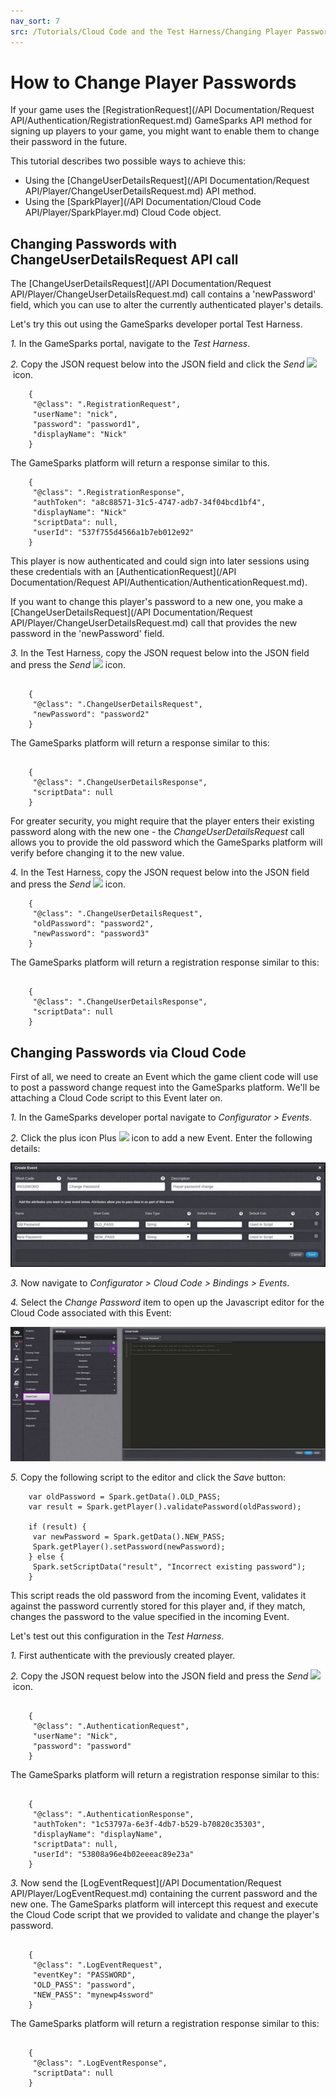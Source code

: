```yaml
---
nav_sort: 7
src: /Tutorials/Cloud Code and the Test Harness/Changing Player Passwords.md
---
```


# How to Change Player Passwords

If your game uses the [RegistrationRequest](/API Documentation/Request API/Authentication/RegistrationRequest.md) GameSparks API method for signing up players to your game, you might want to enable them to change their password in the future.

This tutorial describes two possible ways to achieve this:
* Using the [ChangeUserDetailsRequest](/API Documentation/Request API/Player/ChangeUserDetailsRequest.md) API method.
* Using the [SparkPlayer](/API Documentation/Cloud Code API/Player/SparkPlayer.md) Cloud Code object.

## Changing Passwords with ChangeUserDetailsRequest API call

The [ChangeUserDetailsRequest](/API Documentation/Request API/Player/ChangeUserDetailsRequest.md) call contains a 'newPassword' field, which you can use to alter the currently authenticated player's details.

Let's try this out using the GameSparks developer portal Test Harness.

*1.* In the GameSparks portal, navigate to the *Test Harness*.

*2.* Copy the JSON request below into the JSON field and click the *Send* ![](/img/fa/play.png) icon.

```    
    {
     "@class": ".RegistrationRequest",
     "userName": "nick",
     "password": "password1",
     "displayName": "Nick"
    }

```

The GameSparks platform will return a response similar to this.

```    
    {
     "@class": ".RegistrationResponse",
     "authToken": "a8c88571-31c5-4747-adb7-34f04bcd1bf4",
     "displayName": "Nick"
     "scriptData": null,
     "userId": "537f755d4566a1b7eb012e92"
    }

```  

This player is now authenticated and could sign into later sessions using these credentials with an [AuthenticationRequest](/API Documentation/Request API/Authentication/AuthenticationRequest.md).

If you want to change this player's password to a new one, you make a [ChangeUserDetailsRequest](/API Documentation/Request API/Player/ChangeUserDetailsRequest.md) call that provides the new password in the 'newPassword' field.

*3.* In the Test Harness, copy the JSON request below into the JSON field and press the *Send* ![](/img/fa/play.png) icon.

```

    {
     "@class": ".ChangeUserDetailsRequest",
     "newPassword": "password2"
    }

```

The GameSparks platform will return a response similar to this:

```

    {
     "@class": ".ChangeUserDetailsResponse",
     "scriptData": null
    }

```

For greater security, you might require that the player enters their existing password along with the new one - the *ChangeUserDetailsRequest* call allows you to provide the old password which the GameSparks platform will verify before changing it to the new value.

*4.* In the Test Harness, copy the JSON request below into the JSON field and press the *Send* ![](/img/fa/play.png) icon.

```    
    {
     "@class": ".ChangeUserDetailsRequest",
     "oldPassword": "password2",
     "newPassword": "password3"
    }

```
The GameSparks platform will return a registration response similar to this:

```

    {
     "@class": ".ChangeUserDetailsResponse",
     "scriptData": null
    }

```

## Changing Passwords via Cloud Code

First of all, we need to create an Event which the game client code will use to post a password change request into the GameSparks platform. We'll be attaching a Cloud Code script to this Event later on.

*1.* In the GameSparks developer portal navigate to *Configurator > Events*.

*2.* Click the plus icon Plus ![](/img/fa/play.png) icon to add a new Event. Enter the following details:

![](img/PassChange/1.jpg)

*3.* Now navigate to *Configurator > Cloud Code > Bindings > Events*.

*4.* Select the *Change Password* item to open up the Javascript editor for the Cloud Code associated with this Event:

![](img/PassChange/2.jpg)

*5.* Copy the following script to the editor and click the *Save* button:

```    
    var oldPassword = Spark.getData().OLD_PASS;
    var result = Spark.getPlayer().validatePassword(oldPassword);

    if (result) {
     var newPassword = Spark.getData().NEW_PASS;
     Spark.getPlayer().setPassword(newPassword);
    } else {
     Spark.setScriptData("result", "Incorrect existing password");
    }

```

This script reads the old password from the incoming Event, validates it against the password currently stored for this player and, if they match, changes the password to the value specified in the incoming Event.

Let's test out this configuration in the *Test Harness*.

*1.* First authenticate with the previously created player.

*2.* Copy the JSON request below into the JSON field and press the *Send* ![](/img/fa/play.png) icon.

```  

    {
     "@class": ".AuthenticationRequest",
     "userName": "Nick",
     "password": "password"
    }

  ```  

The GameSparks platform will return a registration response similar to this:

```

    {
     "@class": ".AuthenticationResponse",
     "authToken": "1c53797a-6e3f-4db7-b529-b70820c35303",
     "displayName": "displayName",
     "scriptData": null,
     "userId": "53808a96e4b02eeeac89e23a"
    }

```

*3.* Now send the [LogEventRequest](/API Documentation/Request API/Player/LogEventRequest.md) containing the current password and the new one. The GameSparks platform will intercept this request and execute the Cloud Code script that we provided to validate and change the player's password.

```   

    {
     "@class": ".LogEventRequest",
     "eventKey": "PASSWORD",
     "OLD_PASS": "password",
     "NEW_PASS": "mynewp4ssword"
    }

```

The GameSparks platform will return a registration response similar to this:

```

    {
     "@class": ".LogEventResponse",
     "scriptData": null
    }

```
